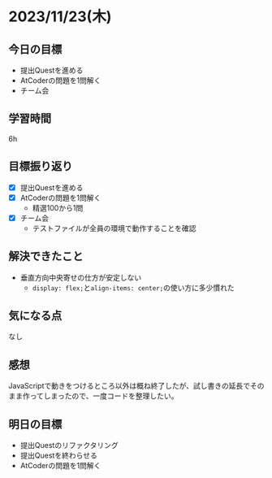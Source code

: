 # 2023/11/23(木)

## 今日の目標
* 提出Questを進める
* AtCoderの問題を1問解く
* チーム会

## 学習時間
6h

## 目標振り返り
* [x] 提出Questを進める
* [x] AtCoderの問題を1問解く
  * 精選100から1問
* [x] チーム会
  * テストファイルが全員の環境で動作することを確認

## 解決できたこと
- 垂直方向中央寄せの仕方が安定しない
  - `display: flex;`と`align-items: center;`の使い方に多少慣れた

## 気になる点
なし

## 感想
JavaScriptで動きをつけるところ以外は概ね終了したが、試し書きの延長でそのまま作ってしまったので、一度コードを整理したい。

## 明日の目標
* 提出Questのリファクタリング
* 提出Questを終わらせる
* AtCoderの問題を1問解く

